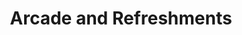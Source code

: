 ---
layout: default
category: session
id: arcade
title: Arcade and Refreshments
permalink: /schedule#arcade

day: Friday
time: 8&colon;00pm - 9&colon;00pm
room: Main Space
---